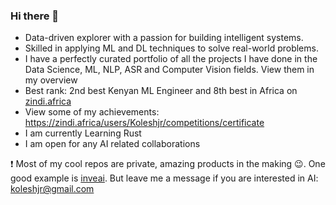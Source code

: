 ### Hi there 👋

- Data-driven explorer with a passion for building intelligent systems. 
- Skilled in applying ML and DL techniques to solve real-world problems.
- I have a perfectly curated portfolio of all the projects I have done in the Data Science, ML, NLP, ASR and Computer Vision fields. View them in my overview
- Best rank: 2nd best Kenyan ML Engineer and 8th best in Africa on [zindi.africa](https://zindi.africa)
- View some of my achievements: https://zindi.africa/users/Koleshjr/competitions/certificate
- I am currently Learning Rust
- I am open for any AI related collaborations

❗  Most of my cool repos are private, amazing products in the making 😉. One good example is [inveai](https://www.linkedin.com/feed/update/urn:li:activity:7139905752252534784/). But leave me a message if you are interested in AI: koleshjr@gmail.com<br ><br >

